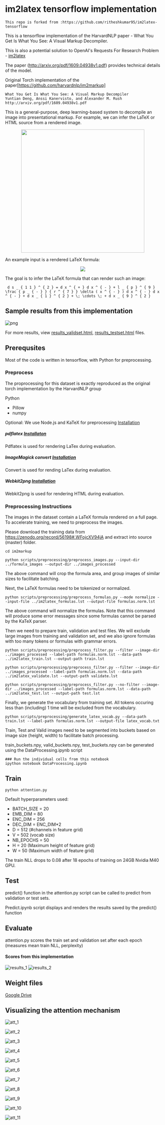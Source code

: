 # im2latex tensorflow implementation
```
This repo is forked from :https://github.com/ritheshkumar95/im2latex-tensorflow
```
This is a tensorflow implementation of the HarvardNLP paper - What You Get Is What You See: A Visual Markup Decompiler.

This is also a potential solution to OpenAI's Requests For Research Problem - [im2latex](https://openai.com/requests-for-research/#im2latex)

The paper (http://arxiv.org/pdf/1609.04938v1.pdf) provides technical details of the model.

Original Torch implementation of the paper[https://github.com/harvardnlp/im2markup]

    What You Get Is What You See: A Visual Markup Decompiler  
    Yuntian Deng, Anssi Kanervisto, and Alexander M. Rush
    http://arxiv.org/pdf/1609.04938v1.pdf

This is a general-purpose, deep learning-based system to decompile an image into presentational markup. For example, we can infer the LaTeX or HTML source from a rendered image.

<p align="center"><img src="http://lstm.seas.harvard.edu/latex/network.png" width="400"></p>

An example input is a rendered LaTeX formula:

<p align="center"><img src="http://lstm.seas.harvard.edu/latex/results/website/images/119b93a445-orig.png"></p>

The goal is to infer the LaTeX formula that can render such an image:

```
 d s _ { 1 1 } ^ { 2 } = d x ^ { + } d x ^ { - } + l _ { p } ^ { 9 } \frac { p _ { - } } { r ^ { 7 } } \delta ( x ^ { - } ) d x ^ { - } d x ^ { - } + d x _ { 1 } ^ { 2 } + \; \cdots \; + d x _ { 9 } ^ { 2 }
```

## Sample results from this implementation

![png](sample.png)

For more results, view [results_validset.html](https://rawgit.com/ritheshkumar95/im2markup-tensorflow/master/results_validset.html), [results_testset.html](https://rawgit.com/ritheshkumar95/im2markup-tensorflow/master/results_testset.html) files.

## Prerequsites

Most of the code is written in tensorflow, with Python for preprocessing.

### Preprocess
The proprocessing for this dataset is exactly reproduced as the original torch implementation by the HarvardNLP group

Python

* Pillow
* numpy

Optional: We use Node.js and KaTeX for preprocessing [Installation](https://nodejs.org/en/)

##### pdflatex [Installaton](https://www.tug.org/texlive/)

Pdflatex is used for rendering LaTex during evaluation.

##### ImageMagick convert [Installation](http://www.imagemagick.org/script/index.php)

Convert is used for rending LaTex during evaluation.

##### Webkit2png [Installation](http://www.paulhammond.org/webkit2png/)

Webkit2png is used for rendering HTML during evaluation.

### Preprocessing Instructions

The images in the dataset contain a LaTeX formula rendered on a full page. To accelerate training, we need to preprocess the images.

Please download the training data from https://zenodo.org/record/56198#.WFojcXV94jA and extract into source (master) folder.

```
cd im2markup
```

```
python scripts/preprocessing/preprocess_images.py --input-dir ../formula_images --output-dir ../images_processed
```

The above command will crop the formula area, and group images of similar sizes to facilitate batching.

Next, the LaTeX formulas need to be tokenized or normalized.

```
python scripts/preprocessing/preprocess_formulas.py --mode normalize --input-file ../im2latex_formulas.lst --output-file formulas.norm.lst
```

The above command will normalize the formulas. Note that this command will produce some error messages since some formulas cannot be parsed by the KaTeX parser.

Then we need to prepare train, validation and test files. We will exclude large images from training and validation set, and we also ignore formulas with too many tokens or formulas with grammar errors.

```
python scripts/preprocessing/preprocess_filter.py --filter --image-dir ../images_processed --label-path formulas.norm.lst --data-path ../im2latex_train.lst --output-path train.lst
```

```
python scripts/preprocessing/preprocess_filter.py --filter --image-dir ../images_processed --label-path formulas.norm.lst --data-path ../im2latex_validate.lst --output-path validate.lst
```

```
python scripts/preprocessing/preprocess_filter.py --no-filter --image-dir ../images_processed --label-path formulas.norm.lst --data-path ../im2latex_test.lst --output-path test.lst
```

Finally, we generate the vocabulary from training set. All tokens occuring less than (including) 1 time will be excluded from the vocabulary.

```
python scripts/preprocessing/generate_latex_vocab.py --data-path train.lst --label-path formulas.norm.lst --output-file latex_vocab.txt
```

Train, Test and Valid images need to be segmented into buckets based on image size (height, width) to facilitate batch processing.

train_buckets.npy, valid_buckets.npy, test_buckets.npy can be generated using the DataProcessing.ipynb script

```
### Run the individual cells from this notebook
ipython notebook DataProcessing.ipynb
```

## Train

```
python attention.py
```
Default hyperparameters used:
* BATCH_SIZE      = 20
* EMB_DIM         = 80
* ENC_DIM         = 256
* DEC_DIM         = ENC_DIM*2
* D               = 512 (#channels in feature grid)
* V               = 502 (vocab size)
* NB_EPOCHS       = 50
* H               = 20  (Maximum height of feature grid)
* W               = 50  (Maximum width of feature grid)

The train NLL drops to 0.08 after 18 epochs of training on 24GB Nvidia M40 GPU.

## Test

predict() function in the attention.py script can be called to predict from validation or test sets.

Predict.ipynb script displays and renders the results saved by the predict() function

## Evaluate

attention.py scores the train set and validation set after each epoch (measures mean train NLL, perplexity)

#### Scores from this implementation

![results_1](results_1.png)
![results_2](results_2.png)

## Weight files
[Google Drive](https://drive.google.com/drive/folders/0BwbIUfIM1M8sc0tEMGk1NGlKZTA?usp=sharing)

## Visualizing the attention mechanism

![att_1](Pictures/Attention_1.png)

![att_2](Pictures/Attention_2.png)

![att_3](Pictures/Attention_3.png)

![att_4](Pictures/Attention_4.png)

![att_5](Pictures/Attention_5.png)

![att_6](Pictures/Attention_6.png)

![att_7](Pictures/Attention_7.png)

![att_8](Pictures/Attention_8.png)

![att_9](Pictures/Attention_9.png)

![att_10](Pictures/Attention_10.png)

![att_11](Pictures/Attention_11.png)
